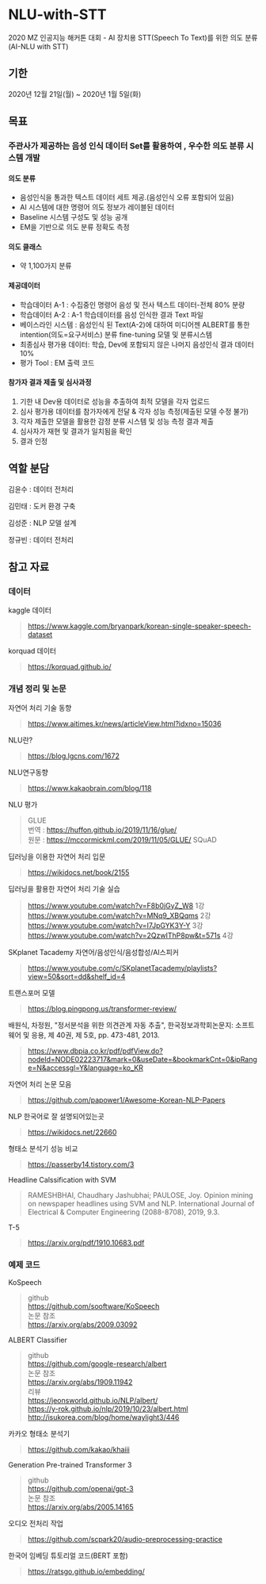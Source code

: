 # NLU-with-STT
2020 MZ 인공지능 해커톤 대회 - AI 장치용 STT(Speech To Text)를 위한 의도 분류 (AI-NLU with STT)

## 기한
2020년 12월 21일(월) ~ 2020년 1월 5일(화)

## 목표

### 주관사가 제공하는 음성 인식 데이터 Set를 활용하여 , 우수한 의도 분류 시스템 개발

#### 의도 분류
+ 음성인식을 통과한 텍스트 데이터 세트 제공.(음성인식 오류 포함되어 있음)
+ AI 시스템에 대한 명령어 의도 정보가 레이블된 데이터
+ Baseline 시스템 구성도 및 성능 공개
+ EM을 기반으로 의도 분류 정확도 측정

#### 의도 클래스
+ 약 1,100가지 분류 

#### 제공데이터
+ 학습데이터 A-1 : 수집중인 명령어 음성 및 전사 텍스트 데이터-전체 80% 분량
+ 학습데이터 A-2 : A-1 학습데이터를 음성 인식한 결과 Text 파일
+ 베이스라인 시스템 : 음성인식 된 Text(A-2)에 대하여 미디어젠 ALBERT를 통한 intention(의도=요구서비스) 분류 fine-tuning 모델 및 분류시스템
+ 최종심사 평가용 데이터: 학습, Dev에 포함되지 않은 나머지 음성인식 결과 데이터 10%
+ 평가 Tool : EM 출력 코드

#### 참가자 결과 제출 및 심사과정
1. 기한 내 Dev용 데이터로 성능을 추출하여 최적 모델을 각자 업로드
2. 심사 평가용 데이터를 참가자에게 전달 & 각자 성능 측정(제출된 모델 수정 불가)
3. 각자 제출한 모델을 활용한 감정 분류 시스템 및 성능 측정 결과 제출
4. 심사자가 재현 및 결과가 일치됨을 확인
5. 결과 인정

## 역할 분담
김윤수 : 데이터 전처리

김민태 : 도커 환경 구축

김성준 : NLP 모델 설계

정규빈 : 데이터 전처리

## 참고 자료

### 데이터
kaggle 데이터
> https://www.kaggle.com/bryanpark/korean-single-speaker-speech-dataset

korquad 데이터    
> https://korquad.github.io/    

### 개념 정리 및 논문
자연어 처리 기술 동향
> https://www.aitimes.kr/news/articleView.html?idxno=15036

NLU란?
> https://blog.lgcns.com/1672    

NLU연구동향
> https://www.kakaobrain.com/blog/118    

NLU 평가 
> GLUE    
> 번역 : https://huffon.github.io/2019/11/16/glue/    
> 원문 : https://mccormickml.com/2019/11/05/GLUE/
> SQuAD

딥러닝을 이용한 자연어 처리 입문
> https://wikidocs.net/book/2155

딥러닝을 활용한 자연어 처리 기술 실습
> https://www.youtube.com/watch?v=F8b0jGyZ_W8 1강    
> https://www.youtube.com/watch?v=MNq9_XBQqms 2강    
> https://www.youtube.com/watch?v=I7JpGYK3Y-Y 3강    
> https://www.youtube.com/watch?v=2QzwIThP8pw&t=571s 4강

SKplanet Tacademy 자연어/음성인식/음성합성/AI스피커
> https://www.youtube.com/c/SKplanetTacademy/playlists?view=50&sort=dd&shelf_id=4

트랜스포머 모델
> https://blog.pingpong.us/transformer-review/

배원식, 차정원, "정서분석을 위한 의견관계 자동 추출", 한국정보과학회논문지: 소프트웨어 및 응용, 제 40권, 제 5호, pp. 473-481, 2013.
> https://www.dbpia.co.kr/pdf/pdfView.do?nodeId=NODE02223717&mark=0&useDate=&bookmarkCnt=0&ipRange=N&accessgl=Y&language=ko_KR

자연어 처리 논문 모음
> https://github.com/papower1/Awesome-Korean-NLP-Papers    

NLP 한국어로 잘 설명되어있는곳
> https://wikidocs.net/22660

형태소 분석기 성능 비교    
> https://passerby14.tistory.com/3    

Headline Calssification with SVM
> RAMESHBHAI, Chaudhary Jashubhai; PAULOSE, Joy. Opinion mining on newspaper headlines using SVM and NLP. International Journal of Electrical & Computer Engineering (2088-8708), 2019, 9.3.

T-5


> https://arxiv.org/pdf/1910.10683.pdf

### 예제 코드
KoSpeech
> github    
> https://github.com/sooftware/KoSpeech    
> 논문 참조    
> https://arxiv.org/abs/2009.03092

ALBERT Classifier
> github    
> https://github.com/google-research/albert    
> 논문 참조    
> https://arxiv.org/abs/1909.11942    
> 리뷰    
> https://jeonsworld.github.io/NLP/albert/    
> https://y-rok.github.io/nlp/2019/10/23/albert.html    
> http://isukorea.com/blog/home/waylight3/446

카카오 형태소 분석기    
> https://github.com/kakao/khaiii    

Generation Pre-trained Transformer 3
> github    
> https://github.com/openai/gpt-3    
> 논문 참조    
> https://arxiv.org/abs/2005.14165


오디오 전처리 작업
> https://github.com/scpark20/audio-preprocessing-practice

한국어 임베딩 튜토리얼 코드(BERT 포함)
> https://ratsgo.github.io/embedding/

